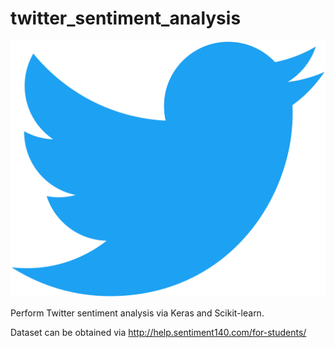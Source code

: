 # twitter_sentiment_analysis

![Pictures](Pictures/twitter.png)

Perform Twitter sentiment analysis via Keras and Scikit-learn.

Dataset can be obtained via http://help.sentiment140.com/for-students/
